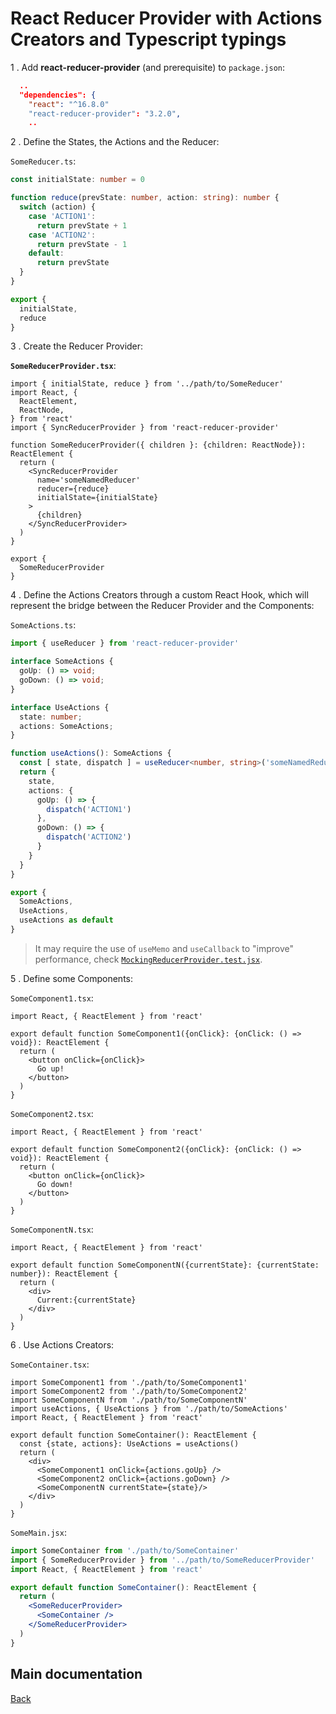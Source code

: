 # React Reducer Provider with Actions Creators and Typescript typings

1 . Add **react-reducer-provider** (and prerequisite) to `package.json`:

```json
  ..
  "dependencies": {
    "react": "^16.8.0"
    "react-reducer-provider": "3.2.0",
    ..
```

2 . Define the States, the Actions and the Reducer:

`SomeReducer.ts`:

```ts
const initialState: number = 0

function reduce(prevState: number, action: string): number {
  switch (action) {
    case 'ACTION1':
      return prevState + 1
    case 'ACTION2':
      return prevState - 1
    default:
      return prevState
  }
}

export {
  initialState,
  reduce
}
```

3 . Create the Reducer Provider:

**`SomeReducerProvider.tsx`**:

```tsx
import { initialState, reduce } from '../path/to/SomeReducer'
import React, {
  ReactElement,
  ReactNode,
} from 'react'
import { SyncReducerProvider } from 'react-reducer-provider'

function SomeReducerProvider({ children }: {children: ReactNode}): ReactElement {
  return (
    <SyncReducerProvider
      name='someNamedReducer'
      reducer={reduce}
      initialState={initialState}
    >
      {children}
    </SyncReducerProvider>
  )
}

export {
  SomeReducerProvider
}
```

4 . Define the Actions Creators through a custom React Hook, which will represent the bridge between the Reducer Provider and the Components:

`SomeActions.ts`:

```ts
import { useReducer } from 'react-reducer-provider'

interface SomeActions {
  goUp: () => void;
  goDown: () => void;
}

interface UseActions {
  state: number;
  actions: SomeActions;
}

function useActions(): SomeActions {
  const [ state, dispatch ] = useReducer<number, string>('someNamedReducer')
  return {
    state,
    actions: {
      goUp: () => {
        dispatch('ACTION1')
      },
      goDown: () => {
        dispatch('ACTION2')
      }
    }
  }
}

export {
  SomeActions,
  UseActions,
  useActions as default
}
```

> It may require the use of `useMemo` and `useCallback` to "improve" performance, check [`MockingReducerProvider.test.jsx`](../tests/js/MockingReducerProvider.test.jsx).

5 . Define some Components:

`SomeComponent1.tsx`:

```tsx
import React, { ReactElement } from 'react'

export default function SomeComponent1({onClick}: {onClick: () => void}): ReactElement {
  return (
    <button onClick={onClick}>
      Go up!
    </button>
  )
}
```

`SomeComponent2.tsx`:

```tsx
import React, { ReactElement } from 'react'

export default function SomeComponent2({onClick}: {onClick: () => void}): ReactElement {
  return (
    <button onClick={onClick}>
      Go down!
    </button>
  )
}
```

`SomeComponentN.tsx`:

```tsx
import React, { ReactElement } from 'react'

export default function SomeComponentN({currentState}: {currentState: number}): ReactElement {
  return (
    <div>
      Current:{currentState}
    </div>
  )
}
```

6 . Use Actions Creators:

`SomeContainer.tsx`:

```tsx
import SomeComponent1 from './path/to/SomeComponent1'
import SomeComponent2 from './path/to/SomeComponent2'
import SomeComponentN from './path/to/SomeComponentN'
import useActions, { UseActions } from './path/to/SomeActions'
import React, { ReactElement } from 'react'

export default function SomeContainer(): ReactElement {
  const {state, actions}: UseActions = useActions()
  return (
    <div>
      <SomeComponent1 onClick={actions.goUp} />
      <SomeComponent2 onClick={actions.goDown} />
      <SomeComponentN currentState={state}/>
    </div>
  )
}
```

`SomeMain.jsx`:

```jsx
import SomeContainer from './path/to/SomeContainer'
import { SomeReducerProvider } from '../path/to/SomeReducerProvider'
import React, { ReactElement } from 'react'

export default function SomeContainer(): ReactElement {
  return (
    <SomeReducerProvider>
      <SomeContainer />
    </SomeReducerProvider>
  )
}
```

## Main documentation

[Back](../README.md)
